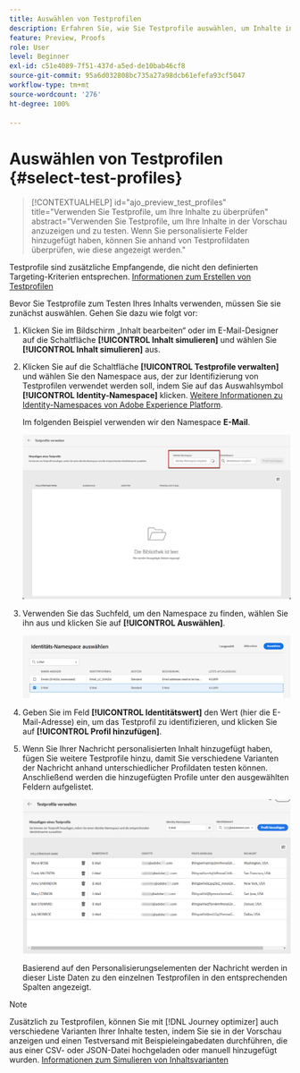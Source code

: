 ```yaml
---
title: Auswählen von Testprofilen
description: Erfahren Sie, wie Sie Testprofile auswählen, um Inhalte in der Vorschau anzuzeigen und zu testen.
feature: Preview, Proofs
role: User
level: Beginner
exl-id: c51e4089-7f51-437d-a5ed-de10bab46cf8
source-git-commit: 95a6d032808bc735a27a98dcb61efefa93cf5047
workflow-type: tm+mt
source-wordcount: '276'
ht-degree: 100%

---
```


# Auswählen von Testprofilen {#select-test-profiles}

>[!CONTEXTUALHELP]
>id="ajo_preview_test_profiles"
>title="Verwenden Sie Testprofile, um Ihre Inhalte zu überprüfen"
>abstract="Verwenden Sie Testprofile, um Ihre Inhalte in der Vorschau anzuzeigen und zu testen. Wenn Sie personalisierte Felder hinzugefügt haben, können Sie anhand von Testprofildaten überprüfen, wie diese angezeigt werden."

Testprofile sind zusätzliche Empfangende, die nicht den definierten Targeting-Kriterien entsprechen. [Informationen zum Erstellen von Testprofilen](../audience/creating-test-profiles.md)

Bevor Sie Testprofile zum Testen Ihres Inhalts verwenden, müssen Sie sie zunächst auswählen. Gehen Sie dazu wie folgt vor:

1. Klicken Sie im Bildschirm „Inhalt bearbeiten“ oder im E-Mail-Designer auf die Schaltfläche **[!UICONTROL Inhalt simulieren]** und wählen Sie **[!UICONTROL Inhalt simulieren]** aus.

1. Klicken Sie auf die Schaltfläche **[!UICONTROL Testprofile verwalten]** und wählen Sie den Namespace aus, der zur Identifizierung von Testprofilen verwendet werden soll, indem Sie auf das Auswahlsymbol **[!UICONTROL Identity-Namespace]** klicken. [Weitere Informationen zu Identity-Namespaces von Adobe Experience Platform](../audience/get-started-identity.md).

   Im folgenden Beispiel verwenden wir den Namespace **E-Mail**.

   ![](../email/assets/previewselect-namespace.png)

1. Verwenden Sie das Suchfeld, um den Namespace zu finden, wählen Sie ihn aus und klicken Sie auf **[!UICONTROL Auswählen]**.

   ![](../email/assets/preview-email-namespace.png)

1. Geben Sie im Feld **[!UICONTROL Identitätswert]** den Wert (hier die E-Mail-Adresse) ein, um das Testprofil zu identifizieren, und klicken Sie auf **[!UICONTROL Profil hinzufügen]**.

   <!--![](assets/preview-identity-value.png)-->

1. Wenn Sie Ihrer Nachricht personalisierten Inhalt hinzugefügt haben, fügen Sie weitere Testprofile hinzu, damit Sie verschiedene Varianten der Nachricht anhand unterschiedlicher Profildaten testen können. Anschließend werden die hinzugefügten Profile unter den ausgewählten Feldern aufgelistet.

   ![](../email/assets/preview-profile-list.png)

   Basierend auf den Personalisierungselementen der Nachricht werden in dieser Liste Daten zu den einzelnen Testprofilen in den entsprechenden Spalten angezeigt.

>[!NOTE]
>
>Zusätzlich zu Testprofilen, können Sie mit [!DNL Journey optimizer] auch verschiedene Varianten Ihrer Inhalte testen, indem Sie sie in der Vorschau anzeigen und einen Testversand mit Beispieleingabedaten durchführen, die aus einer CSV- oder JSON-Datei hochgeladen oder manuell hinzugefügt wurden. [Informationen zum Simulieren von Inhaltsvarianten](../test-approve/simulate-sample-input.md)
